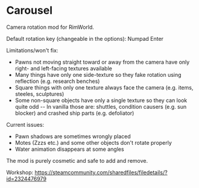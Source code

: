 # Carousel

Camera rotation mod for RimWorld.

Default rotation key (changeable in the options): Numpad Enter

Limitations/won't fix:
- Pawns not moving straight toward or away from the camera have only right- and left-facing textures available
- Many things have only one side-texture so they fake rotation using reflection (e.g. research benches)
- Square things with only one texture always face the camera (e.g. items, steeles, sculptures)
- Some non-square objects have only a single texture so they can look quite odd
-- In vanilla those are: shuttles, condition causers (e.g. sun blocker) and crashed ship parts (e.g. defoliator)

Current issues:
- Pawn shadows are sometimes wrongly placed
- Motes (Zzzs etc.) and some other objects don't rotate properly
- Water animation disappears at some angles

The mod is purely cosmetic and safe to add and remove.

Workshop: https://steamcommunity.com/sharedfiles/filedetails/?id=2324476979
